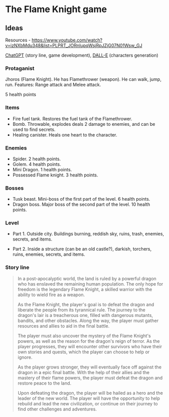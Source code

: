 # The Flame Knight game

## Ideas

Resources - https://www.youtube.com/watch?v=izNXbMdu348&list=PLPRT_JORnIupqWsjRpJZjG07N01Wsw_GJ

[ChatGPT](https://chat.openai.com/) (story line, game development), [DALL-E](https://labs.openai.com/) (characters generation)

### Protaganist 
Jhoros (Flame Knight). He has Flamethrower (weapon). He can walk, jump, run.
Features: Range attack and Melee attack.

5 health points

### Items
- Fire fuel tank. Restores the fuel tank of the Flamethrower.
- Bomb. Throwable, explodes deals 2 damage to enemies, and can be used to find secrets.
- Healing canister. Heals one heart to the character.

### Enemies
- Spider. 2 health points.
- Golem. 4 health points.
- Mini Dragon. 1 health points.
- Possessed Flame knight. 3 health points.

### Bosses
- Tusk beast. Mini-boss of the first part of the level. 6 health points.
- Dragon boss. Major boss of the second part of the level. 10 health points.

### Level
- Part 1. Outside city. Buildings burning, reddish sky, ruins, trash, enemies, secrets, and items.

- Part 2. Inside a structure (can be an old castle?), darkish, torchers, ruins, enemies, secrets, and items.

### Story line

> In a post-apocalyptic world, the land is ruled by a powerful dragon who has enslaved the remaining human population. The only hope for freedom is the legendary Flame Knight, a skilled warrior with the ability to wield fire as a weapon.
>
> As the Flame Knight, the player's goal is to defeat the dragon and liberate the people from its tyrannical rule. The journey to the dragon's lair is a treacherous one, filled with dangerous mutants, bandits, and other obstacles. Along the way, the player must gather resources and allies to aid in the final battle.
>
> The player must also uncover the mystery of the Flame Knight's powers, as well as the reason for the dragon's reign of terror. As the player progresses, they will encounter other survivors who have their own stories and quests, which the player can choose to help or ignore.
>
> As the player grows stronger, they will eventually face off against the dragon in a epic final battle. With the help of their allies and the mastery of their flame powers, the player must defeat the dragon and restore peace to the land.
>
> Upon defeating the dragon, the player will be hailed as a hero and the leader of the new world. The player will have the opportunity to help rebuild and lead the new civilization, or continue on their journey to find other challenges and adventures.
>
